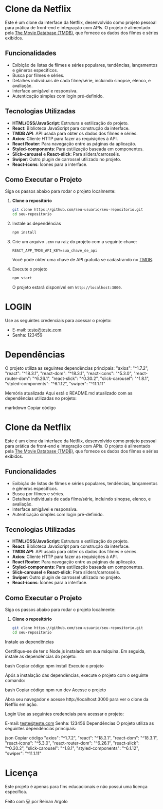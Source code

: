 # Clone da Netflix

Este é um clone da interface da Netflix, desenvolvido como projeto pessoal para prática de front-end e integração com APIs. O projeto é alimentado pela [The Movie Database (TMDB)](https://www.themoviedb.org/), que fornece os dados dos filmes e séries exibidos.

## Funcionalidades

- Exibição de listas de filmes e séries populares, tendências, lançamentos e gêneros específicos.
- Busca por filmes e séries.
- Detalhes individuais de cada filme/série, incluindo sinopse, elenco, e avaliação.
- Interface amigável e responsiva.
- Autenticação simples com login pré-definido.

## Tecnologias Utilizadas

- **HTML/CSS/JavaScript**: Estrutura e estilização do projeto.
- **React**: Biblioteca JavaScript para construção da interface.
- **TMDB API**: API usada para obter os dados dos filmes e séries.
- **Axios**: Cliente HTTP para fazer as requisições à API.
- **React Router**: Para navegação entre as páginas da aplicação.
- **Styled-components**: Para estilização baseada em componentes.
- **Slick-carousel** e **React-slick**: Para sliders/carrosséis.
- **Swiper**: Outro plugin de carrossel utilizado no projeto.
- **React-icons**: Ícones para a interface.

## Como Executar o Projeto

Siga os passos abaixo para rodar o projeto localmente:

1. **Clone o repositório**

   ```bash
   git clone https://github.com/seu-usuario/seu-repositorio.git
   cd seu-repositorio

2. Instale as dependências

   ```bash
   npm install
   ```

3. Crie um arquivo `.env` na raiz do projeto com a seguinte chave:

   ```env
   REACT_APP_TMDB_API_KEY=sua_chave_de_api
   ```

   Você pode obter uma chave de API gratuita se cadastrando no [TMDB](https://www.themoviedb.org/).

4. Execute o projeto

   ```bash
   npm start
   ```

   O projeto estará disponível em `http://localhost:3000`.


# LOGIN

Use as seguintes credenciais para acessar o projeto:

- E-mail: teste@teste.com
- Senha: 123456

# Dependências

O projeto utiliza as seguintes dependências principais:
"axios": "^1.7.2",
"react": "^18.3.1",
"react-dom": "^18.3.1",
"react-icons": "^5.3.0",
"react-router-dom": "^6.26.1",
"react-slick": "^0.30.2",
"slick-carousel": "^1.8.1",
"styled-components": "^6.1.12",
"swiper": "^11.1.11"


Memória atualizada
Aqui está o README.md atualizado com as dependências utilizadas no projeto:

markdown
Copiar código
# Clone da Netflix

Este é um clone da interface da Netflix, desenvolvido como projeto pessoal para prática de front-end e integração com APIs. O projeto é alimentado pela [The Movie Database (TMDB)](https://www.themoviedb.org/), que fornece os dados dos filmes e séries exibidos.

## Funcionalidades

- Exibição de listas de filmes e séries populares, tendências, lançamentos e gêneros específicos.
- Busca por filmes e séries.
- Detalhes individuais de cada filme/série, incluindo sinopse, elenco, e avaliação.
- Interface amigável e responsiva.
- Autenticação simples com login pré-definido.

## Tecnologias Utilizadas

- **HTML/CSS/JavaScript**: Estrutura e estilização do projeto.
- **React**: Biblioteca JavaScript para construção da interface.
- **TMDB API**: API usada para obter os dados dos filmes e séries.
- **Axios**: Cliente HTTP para fazer as requisições à API.
- **React Router**: Para navegação entre as páginas da aplicação.
- **Styled-components**: Para estilização baseada em componentes.
- **Slick-carousel** e **React-slick**: Para sliders/carrosséis.
- **Swiper**: Outro plugin de carrossel utilizado no projeto.
- **React-icons**: Ícones para a interface.

## Como Executar o Projeto

Siga os passos abaixo para rodar o projeto localmente:

1. **Clone o repositório**

   ```bash
   git clone https://github.com/seu-usuario/seu-repositorio.git
   cd seu-repositorio
Instale as dependências

Certifique-se de ter o Node.js instalado em sua máquina. Em seguida, instale as dependências do projeto:

bash
Copiar código
npm install
Execute o projeto

Após a instalação das dependências, execute o projeto com o seguinte comando:

bash
Copiar código
npm run dev
Acesse o projeto

Abra seu navegador e acesse http://localhost:3000 para ver o clone da Netflix em ação.

Login
Use as seguintes credenciais para acessar o projeto:

E-mail: teste@teste.com
Senha: 123456
Dependências
O projeto utiliza as seguintes dependências principais:

json
Copiar código
"axios": "^1.7.2",
"react": "^18.3.1",
"react-dom": "^18.3.1",
"react-icons": "^5.3.0",
"react-router-dom": "^6.26.1",
"react-slick": "^0.30.2",
"slick-carousel": "^1.8.1",
"styled-components": "^6.1.12",
"swiper": "^11.1.11"

# Licença
Este projeto é apenas para fins educacionais e não possui uma licença específica. 

Feito com 💻 por Reinan Argolo



